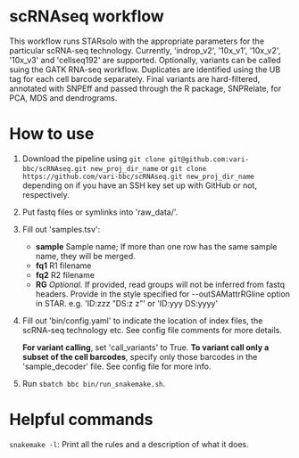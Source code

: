 # scRNAseq workflow

This workflow runs STARsolo with the appropriate parameters for the particular scRNA-seq technology. Currently, 'indrop_v2', '10x_v1', '10x_v2', '10x_v3' and 'cellseq192' are supported. Optionally, variants can be called suing the GATK RNA-seq workflow. Duplicates are identified using the UB tag for each cell barcode separately. Final variants are hard-filtered, annotated with SNPEff and passed through the R package, SNPRelate, for PCA, MDS and dendrograms. 

# How to use
1. Download the pipeline using `git clone git@github.com:vari-bbc/scRNAseq.git new_proj_dir_name` or `git clone https://github.com/vari-bbc/scRNAseq.git new_proj_dir_name` depending on if you have an SSH key set up with GitHub or not, respectively.

2. Put fastq files or symlinks into 'raw_data/'.

3. Fill out 'samples.tsv':
    - **sample** Sample name; If more than one row has the same sample name, they will be merged.
    - **fq1**    R1 filename
    - **fq2**    R2 filename
    - **RG**     _Optional._ If provided, read groups will not be inferred from fastq headers. Provide in the style specified for --outSAMattrRGline option in STAR. e.g. 'ID:zzz ”DS:z z”' or 'ID:yyy DS:yyyy'

4. Fill out 'bin/config.yaml' to indicate the location of index files, the scRNA-seq technology etc. See config file comments for more details. 

   **For variant calling**, set 'call_variants' to True. **To variant call only a subset of the cell barcodes**, specify only those barcodes in the 'sample_decoder' file. See config file for more info.

5. Run `sbatch bbc bin/run_snakemake.sh`.

# Helpful commands
`snakemake -l`: Print all the rules and a description of what it does.
